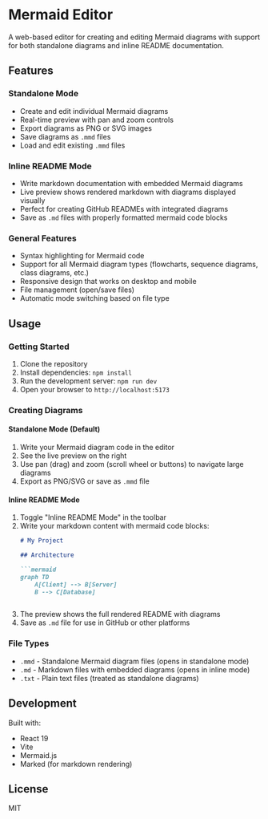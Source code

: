 # Mermaid Editor

A web-based editor for creating and editing Mermaid diagrams with support for both standalone diagrams and inline README documentation.

## Features

### Standalone Mode
- Create and edit individual Mermaid diagrams
- Real-time preview with pan and zoom controls
- Export diagrams as PNG or SVG images
- Save diagrams as `.mmd` files
- Load and edit existing `.mmd` files

### Inline README Mode
- Write markdown documentation with embedded Mermaid diagrams
- Live preview shows rendered markdown with diagrams displayed visually
- Perfect for creating GitHub READMEs with integrated diagrams
- Save as `.md` files with properly formatted mermaid code blocks

### General Features
- Syntax highlighting for Mermaid code
- Support for all Mermaid diagram types (flowcharts, sequence diagrams, class diagrams, etc.)
- Responsive design that works on desktop and mobile
- File management (open/save files)
- Automatic mode switching based on file type

## Usage

### Getting Started
1. Clone the repository
2. Install dependencies: `npm install`
3. Run the development server: `npm run dev`
4. Open your browser to `http://localhost:5173`

### Creating Diagrams

#### Standalone Mode (Default)
1. Write your Mermaid diagram code in the editor
2. See the live preview on the right
3. Use pan (drag) and zoom (scroll wheel or buttons) to navigate large diagrams
4. Export as PNG/SVG or save as `.mmd` file

#### Inline README Mode
1. Toggle "Inline README Mode" in the toolbar
2. Write your markdown content with mermaid code blocks:
   ```markdown
   # My Project
   
   ## Architecture
   
   ```mermaid
   graph TD
       A[Client] --> B[Server]
       B --> C[Database]
   ```
   ```
3. The preview shows the full rendered README with diagrams
4. Save as `.md` file for use in GitHub or other platforms

### File Types
- `.mmd` - Standalone Mermaid diagram files (opens in standalone mode)
- `.md` - Markdown files with embedded diagrams (opens in inline mode)
- `.txt` - Plain text files (treated as standalone diagrams)

## Development

Built with:
- React 19
- Vite
- Mermaid.js
- Marked (for markdown rendering)

## License

MIT
